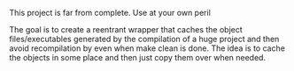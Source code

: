 This project is far from complete. Use at your own peril

The goal is to create a reentrant wrapper that caches the object files/executables
generated by the compilation of a huge project and then avoid recompilation by even when
make clean is done. 
The idea is to cache the objects in some place and then just copy them over when needed.
